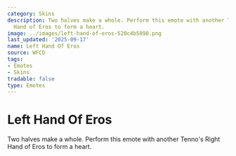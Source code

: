 ```yaml
---
category: Skins
description: Two halves make a whole. Perform this emote with another Tenno's Right
  Hand of Eros to form a heart.
image: ../images/left-hand-of-eros-520c4b5890.png
last_updated: '2025-09-17'
name: Left Hand Of Eros
source: WFCD
tags:
- Emotes
- Skins
tradable: false
type: Emotes
---
```


# Left Hand Of Eros

Two halves make a whole. Perform this emote with another Tenno's Right Hand of Eros to form a heart.

